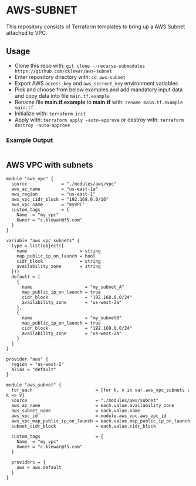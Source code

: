 # AWS-SUBNET

This repository consists of Terraform templates to bring up a AWS Subnet attached to VPC.

## Usage

- Clone this repo with: `git clone --recurse-submodules https://github.com/cklewar/aws-subnet`
- Enter repository directory with: `cd aws-subnet`
- Export AWS `access_key` and `aws_secrect_key` environment variables
- Pick and choose from below examples and add mandatory input data and copy data into file `main.tf.example`
- Rename file __main.tf.example__ to __main.tf__ with: `rename main.tf.example main.tf`
- Initialize with: `terraform init`
- Apply with: `terraform apply -auto-approve` or destroy with: `terraform destroy -auto-approve`

### Example Output

```bash

```

## AWS VPC with subnets

````hcl
module "aws_vpc" {
  source             = "./modules/aws/vpc"
  aws_az_name        = "us-east-1a"
  aws_region         = "us-east-1"
  aws_vpc_cidr_block = "192.168.0.0/16"
  aws_vpc_name       = "myVPC"
  custom_tags        = {
    Name  = "my_vpc"
    Owner = "c.klewar@f5.com"
  }
}

variable "aws_vpc_subnets" {
  type = list(object({
    name                    = string
    map_public_ip_on_launch = bool
    cidr_block              = string
    availability_zone       = string
  }))
  default = [
    {
      name                    = "my_subnet_A"
      map_public_ip_on_launch = true
      cidr_block              = "192.168.0.0/24"
      availability_zone       = "us-west-2a"
    },
    {
      name                    = "my_subnetB"
      map_public_ip_on_launch = true
      cidr_block              = "192.169.0.0/24"
      availability_zone       = "us-west-2a"
    }
  ]
}

provider "aws" {
  region = "us-west-2"
  alias = "default"
}

module "aws_subnet" {
  for_each                        = {for k, v in var.aws_vpc_subnets :  k => v}
  source                          = "./modules/aws/subnet"
  aws_az_name                     = each.value.availability_zone
  aws_subnet_name                 = each.value.name
  aws_vpc_id                      = module.aws_vpc.aws_vpc_id
  aws_vpc_map_public_ip_on_launch = each.value.map_public_ip_on_launch
  subnet_cidr_block               = each.value.cidr_block
  
  custom_tags                     = {
    Name  = "my_vpc"
    Owner = "c.klewar@f5.com"
  }

  providers = {
    aws = aws.default
  }
}
````

